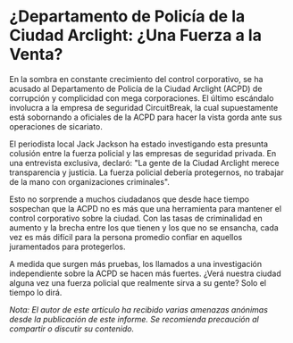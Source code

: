 # ¿Departamento de Policía de la Ciudad Arclight: ¿Una Fuerza a la Venta?

En la sombra en constante crecimiento del control corporativo, se ha acusado al Departamento de Policía de la Ciudad Arclight (ACPD) de corrupción y complicidad con mega corporaciones. El último escándalo involucra a la empresa de seguridad CircuitBreak, la cual supuestamente está sobornando a oficiales de la ACPD para hacer la vista gorda ante sus operaciones de sicariato.

El periodista local Jack Jackson ha estado investigando esta presunta colusión entre la fuerza policial y las empresas de seguridad privada. En una entrevista exclusiva, declaró: "La gente de la Ciudad Arclight merece transparencia y justicia. La fuerza policial debería protegernos, no trabajar de la mano con organizaciones criminales".

Esto no sorprende a muchos ciudadanos que desde hace tiempo sospechan que la ACPD no es más que una herramienta para mantener el control corporativo sobre la ciudad. Con las tasas de criminalidad en aumento y la brecha entre los que tienen y los que no se ensancha, cada vez es más difícil para la persona promedio confiar en aquellos juramentados para protegerlos.

A medida que surgen más pruebas, los llamados a una investigación independiente sobre la ACPD se hacen más fuertes. ¿Verá nuestra ciudad alguna vez una fuerza policial que realmente sirva a su gente? Solo el tiempo lo dirá.

_Nota: El autor de este artículo ha recibido varias amenazas anónimas desde la publicación de este informe. Se recomienda precaución al compartir o discutir su contenido._
